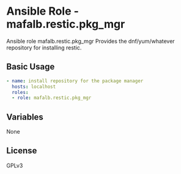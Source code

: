 # Ansible Role - mafalb.restic.pkg_mgr

Ansible role mafalb.restic.pkg_mgr
Provides the dnf/yum/whatever repository for installing restic.

## Basic Usage

```yaml
- name: install repository for the package manager
  hosts: localhost
  roles:
  - role: mafalb.restic.pkg_mgr
```

## Variables

None

## License

GPLv3
